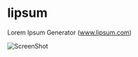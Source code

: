 lipsum
======

Lorem Ipsum Generator (www.lipsum.com)

![ScreenShot](https://raw.github.com/fcrizul/lipsum/master/Lipsum.png)
